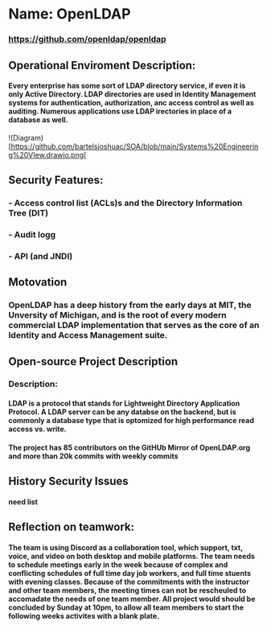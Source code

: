 # Name: OpenLDAP
### https://github.com/openldap/openldap

## Operational Enviroment Description:
#### Every enterprise has some sort of LDAP directory service, if even it is only Active Directory.  LDAP directories are used in Identity Management systems for authentication, authorization, anc access control as well as auditing.  Numerous applications use LDAP irectories in place of a database as well.  

!(Diagram)[https://github.com/bartelsjoshuac/SOA/blob/main/Systems%20Engineering%20VIew.drawio.png[

## Security Features:
### - Access control list (ACLs)s and the Directory Information Tree (DIT)
### - Audit logg
### - API (and JNDI)

## Motovation
### OpenLDAP has a deep history from the early days at MIT, the Unversity of Michigan, and is the root of every modern commercial LDAP implementation that serves as the core of an Identity and Access Management suite.

## Open-source Project Description
### Description:
#### LDAP is a protocol that stands for Lightweight Directory Application Protocol.  A LDAP server can be any databse on the backend, but is commonly a database type that is optomized for high performance read access vs. write.
#### The project has 85 contributors on the GitHUb Mirror of OpenLDAP.org and more than 20k commits with weekly commits

## History Security Issues
####  need list


## Reflection on teamwork:
#### The team is using Discord as a collaboration tool, which support, txt, voice, and video on both desktop and mobile platforms.  The team needs to schedule meetings early in the week because of complex and conflicting schedules of full time day job workers, and full time stuents with evening classes.  Because of the commitments with the instructor and other team members, the meeting times can not be rescheuled to accomadate the needs of one team member.  All project would should be concluded by Sunday at 10pm, to allow all team members to start the following weeks activites with a blank plate.







